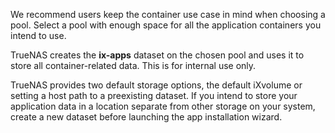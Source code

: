 &NewLine;

We recommend users keep the container use case in mind when choosing a pool.
Select a pool with enough space for all the application containers you intend to use.

TrueNAS creates the **ix-apps** dataset on the chosen pool and uses it to store all container-related data. This is for internal use only.

TrueNAS provides two default storage options, the default iXvolume or setting a host path to a preexisting dataset.
If you intend to store your application data in a location separate from other storage on your system, create a new dataset before launching the app installation wizard.
